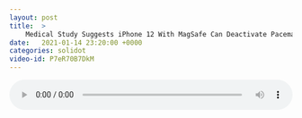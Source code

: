 ```yaml
---
layout: post
title:  >
    Medical Study Suggests iPhone 12 With MagSafe Can Deactivate Pacemakers
date:   2021-01-14 23:20:00 +0000
categories: solidot
video-id: P7eR70B7DkM
---
```


<audio src="/assets/cc292e5f81a8fb53187173bf4f8c2037.mp3" style="width: 100%;" controls></audio>

